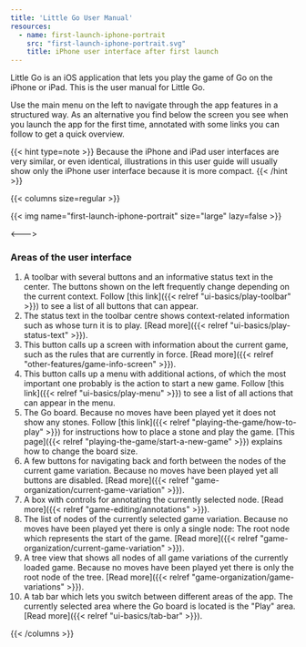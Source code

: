 ```yaml
---
title: 'Little Go User Manual'
resources:
  - name: first-launch-iphone-portrait
    src: "first-launch-iphone-portrait.svg"
    title: iPhone user interface after first launch
---
```


Little Go is an iOS application that lets you play the game of Go on the iPhone or iPad. This is the user manual for Little Go.

Use the main menu on the left to navigate through the app features in a structured way. As an alternative you find below the screen you see when you launch the app for the first time, annotated with some links you can follow to get a quick overview.

{{< hint type=note >}}
Because the iPhone and iPad user interfaces are very similar, or even identical, illustrations in this user guide will usually show only the iPhone user interface because it is more compact.
{{< /hint >}}

{{< columns size=regular >}}

{{< img name="first-launch-iphone-portrait" size="large" lazy=false >}}

<--->

### Areas of the user interface

1. A toolbar with several buttons and an informative status text in the center. The buttons shown on the left frequently change depending on the current context. Follow [this link]({{< relref "ui-basics/play-toolbar" >}}) to see a list of all buttons that can appear.
1. The status text in the toolbar centre shows context-related information such as whose turn it is to play. [Read more]({{< relref "ui-basics/play-status-text" >}}).
1. This button calls up a screen with information about the current game, such as the rules that are currently in force. [Read more]({{< relref "other-features/game-info-screen" >}}).
1. This button calls up a menu with additional actions, of which the most important one probably is the action to start a new game. Follow [this link]({{< relref "ui-basics/play-menu" >}}) to see a list of all actions that can appear in the menu.
1. The Go board. Because no moves have been played yet it does not show any stones. Follow [this link]({{< relref "playing-the-game/how-to-play" >}}) for instructions how to place a stone and play the game. [This page]({{< relref "playing-the-game/start-a-new-game" >}}) explains how to change the board size.
1. A few buttons for navigating back and forth between the nodes of the current game variation. Because no moves have been played yet all buttons are disabled. [Read more]({{< relref "game-organization/current-game-variation" >}}).
1. A box with controls for annotating the currently selected node. [Read more]({{< relref "game-editing/annotations" >}}).
1. The list of nodes of the currently selected game variation. Because no moves have been played yet there is only a single node: The root node which represents the start of the game. [Read more]({{< relref "game-organization/current-game-variation" >}}).
1. A tree view that shows all nodes of all game variations of the currently loaded game. Because no moves have been played yet there is only the root node of the tree. [Read more]({{< relref "game-organization/game-variations" >}}).
1. A tab bar which lets you switch between different areas of the app. The currently selected area where the Go board is located is the "Play" area. [Read more]({{< relref "ui-basics/tab-bar" >}}).

{{< /columns >}}
